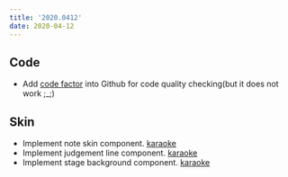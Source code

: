 ```yaml
---
title: '2020.0412'
date: 2020-04-12
---
```


## Code
- Add [code factor](https://www.codefactor.io/dashboard) into Github for code quality checking(but it does not work ;_;)

## Skin 
- Implement note skin component. [karaoke](#51@andy840119)
- Implement judgement line component. [karaoke](#54@andy840119)
- Implement stage background component. [karaoke](#55@andy840119)


